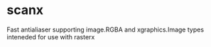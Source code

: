 # scanx
Fast antialiaser supporting image.RGBA and xgraphics.Image types inteneded for use with rasterx
